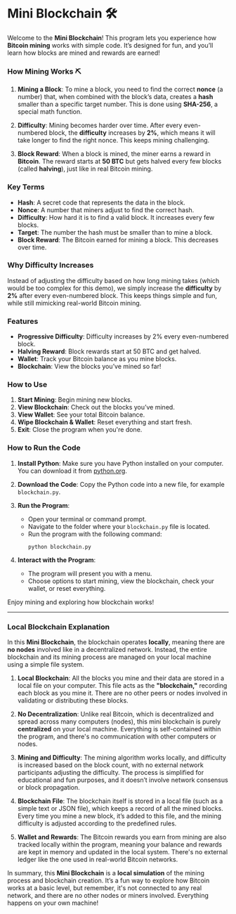 # Mini Blockchain 🛠️

Welcome to the **Mini Blockchain**! This program lets you experience how **Bitcoin mining** works with simple code. It’s designed for fun, and you’ll learn how blocks are mined and rewards are earned!

### How Mining Works ⛏️

1. **Mining a Block**: To mine a block, you need to find the correct **nonce** (a number) that, when combined with the block’s data, creates a **hash** smaller than a specific target number. This is done using **SHA-256**, a special math function.
   
2. **Difficulty**: Mining becomes harder over time. After every even-numbered block, the **difficulty** increases by **2%**, which means it will take longer to find the right nonce. This keeps mining challenging.

3. **Block Reward**: When a block is mined, the miner earns a reward in **Bitcoin**. The reward starts at **50 BTC** but gets halved every few blocks (called **halving**), just like in real Bitcoin mining.

### Key Terms

- **Hash**: A secret code that represents the data in the block.
- **Nonce**: A number that miners adjust to find the correct hash.
- **Difficulty**: How hard it is to find a valid block. It increases every few blocks.
- **Target**: The number the hash must be smaller than to mine a block.
- **Block Reward**: The Bitcoin earned for mining a block. This decreases over time.

### Why Difficulty Increases

Instead of adjusting the difficulty based on how long mining takes (which would be too complex for this demo), we simply increase the **difficulty** by **2%** after every even-numbered block. This keeps things simple and fun, while still mimicking real-world Bitcoin mining.

### Features

- **Progressive Difficulty**: Difficulty increases by 2% every even-numbered block.
- **Halving Reward**: Block rewards start at 50 BTC and get halved.
- **Wallet**: Track your Bitcoin balance as you mine blocks.
- **Blockchain**: View the blocks you’ve mined so far!

### How to Use

1. **Start Mining**: Begin mining new blocks.
2. **View Blockchain**: Check out the blocks you’ve mined.
3. **View Wallet**: See your total Bitcoin balance.
4. **Wipe Blockchain & Wallet**: Reset everything and start fresh.
5. **Exit**: Close the program when you're done.

### How to Run the Code

1. **Install Python**: Make sure you have Python installed on your computer. You can download it from [python.org](https://www.python.org/).
   
2. **Download the Code**: Copy the Python code into a new file, for example `blockchain.py`.

3. **Run the Program**:
   - Open your terminal or command prompt.
   - Navigate to the folder where your `blockchain.py` file is located.
   - Run the program with the following command:
     ```
     python blockchain.py
     ```

4. **Interact with the Program**:
   - The program will present you with a menu.
   - Choose options to start mining, view the blockchain, check your wallet, or reset everything.

Enjoy mining and exploring how blockchain works!

---

### Local Blockchain Explanation

In this **Mini Blockchain**, the blockchain operates **locally**, meaning there are **no nodes** involved like in a decentralized network. Instead, the entire blockchain and its mining process are managed on your local machine using a simple file system.

1. **Local Blockchain**: All the blocks you mine and their data are stored in a local file on your computer. This file acts as the **"blockchain,"** recording each block as you mine it. There are no other peers or nodes involved in validating or distributing these blocks.

2. **No Decentralization**: Unlike real Bitcoin, which is decentralized and spread across many computers (nodes), this mini blockchain is purely **centralized** on your local machine. Everything is self-contained within the program, and there's no communication with other computers or nodes.

3. **Mining and Difficulty**: The mining algorithm works locally, and difficulty is increased based on the block count, with no external network participants adjusting the difficulty. The process is simplified for educational and fun purposes, and it doesn’t involve network consensus or block propagation.

4. **Blockchain File**: The blockchain itself is stored in a local file (such as a simple text or JSON file), which keeps a record of all the mined blocks. Every time you mine a new block, it’s added to this file, and the mining difficulty is adjusted according to the predefined rules.

5. **Wallet and Rewards**: The Bitcoin rewards you earn from mining are also tracked locally within the program, meaning your balance and rewards are kept in memory and updated in the local system. There's no external ledger like the one used in real-world Bitcoin networks.

In summary, this **Mini Blockchain** is a **local simulation** of the mining process and blockchain creation. It’s a fun way to explore how Bitcoin works at a basic level, but remember, it's not connected to any real network, and there are no other nodes or miners involved. Everything happens on your own machine!
